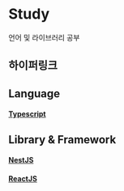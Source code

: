 # Study
언어 및 라이브러리 공부
## 하이퍼링크
## Language
#### [Typescript](https://github.com/Aierse/Study/tree/main/TypeScript)
## Library & Framework
#### [NestJS](https://github.com/Aierse/Study/tree/main/TypeScript/nomadcoder/NestJS)
#### [ReactJS](https://github.com/Aierse/Study/tree/main/TypeScript/nomadcoder/react-for-beginner)
